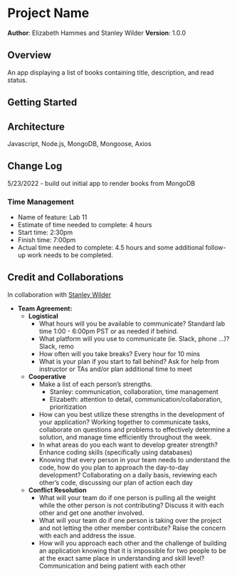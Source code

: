 # Project Name

**Author**: Elizabeth Hammes and Stanley Wilder
**Version**: 1.0.0

## Overview
An app displaying a list of books containing title, description, and read status.

## Getting Started
<!-- What are the steps that a user must take in order to build this app on their own machine and get it running? -->

## Architecture
Javascript, Node.js, MongoDB, Mongoose, Axios

## Change Log
5/23/2022 - build out initial app to render books from MongoDB

### Time Management

- Name of feature: Lab 11
- Estimate of time needed to complete: 4 hours
- Start time: 2:30pm
- Finish time: 7:00pm
- Actual time needed to complete: 4.5 hours and some additional follow-up work needs to be completed.

## Credit and Collaborations
In collaboration with [Stanley Wilder](https://github.com/stanwilder)

- **Team Agreement:**
  - **Logistical**
    - What hours will you be available to communicate? Standard lab time 1:00 - 6:00pm PST or as needed if behind.
    - What platform will you use to communicate (ie. Slack, phone …)? Slack, remo
    - How often will you take breaks? Every hour for 10 mins
    - What is your plan if you start to fall behind? Ask for help from instructor or TAs and/or plan additional time to meet
  - **Cooperative**
    - Make a list of each person’s strengths.
      - Stanley: communication, collaboration, time management
      - Elizabeth: attention to detail, communication/collaboration, prioritization
    - How can you best utilize these strengths in the development of your application? Working together to communicate tasks, collaborate on questions and problems to effectively determine a solution, and manage time efficiently throughout the week.
    - In what areas do you each want to develop greater strength? Enhance coding skills (specifically using databases)
    - Knowing that every person in your team needs to understand the code, how do you plan to approach the day-to-day development? Collaborating on a daily basis, reviewing each other’s code, discussing our plan of action each day
  - **Conflict Resolution**
    - What will your team do if one person is pulling all the weight while the other person is not contributing? Discuss it with each other and get one another involved.
    - What will your team do if one person is taking over the project and not letting the other member contribute? Raise the concern with each and address the issue.
    - How will you approach each other and the challenge of building an application knowing that it is impossible for two people to be at the exact same place in understanding and skill level? Communication and being patient with each other
